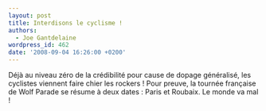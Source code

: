 ```yaml
---
layout: post
title: Interdisons le cyclisme !
authors:
  - Joe Gantdelaine
wordpress_id: 462
date: '2008-09-04 16:26:00 +0200'
---
```

Déjà au niveau zéro de la crédibilité pour cause de dopage généralisé, les cyclistes viennent faire chier les rockers ! Pour preuve, la tournée française de Wolf Parade se résume à deux dates : Paris et Roubaix. Le monde va mal !
